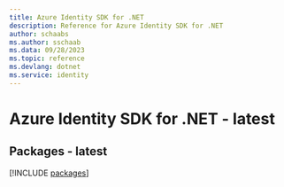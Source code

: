 ```yaml
---
title: Azure Identity SDK for .NET
description: Reference for Azure Identity SDK for .NET
author: schaabs
ms.author: sschaab
ms.data: 09/28/2023
ms.topic: reference
ms.devlang: dotnet
ms.service: identity
---
```

# Azure Identity SDK for .NET - latest
## Packages - latest
[!INCLUDE [packages](identity-index.md)]